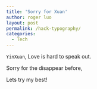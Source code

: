 ```yaml
---
title: 'Sorry for Xuan'
author: roger luo
layout: post
permalink: /hack-typography/
categories:
  - Tech
---
```



`YinXuan`,  Love is hard to speak out.


Sorry for the disappear before, 

Lets try my best! 
